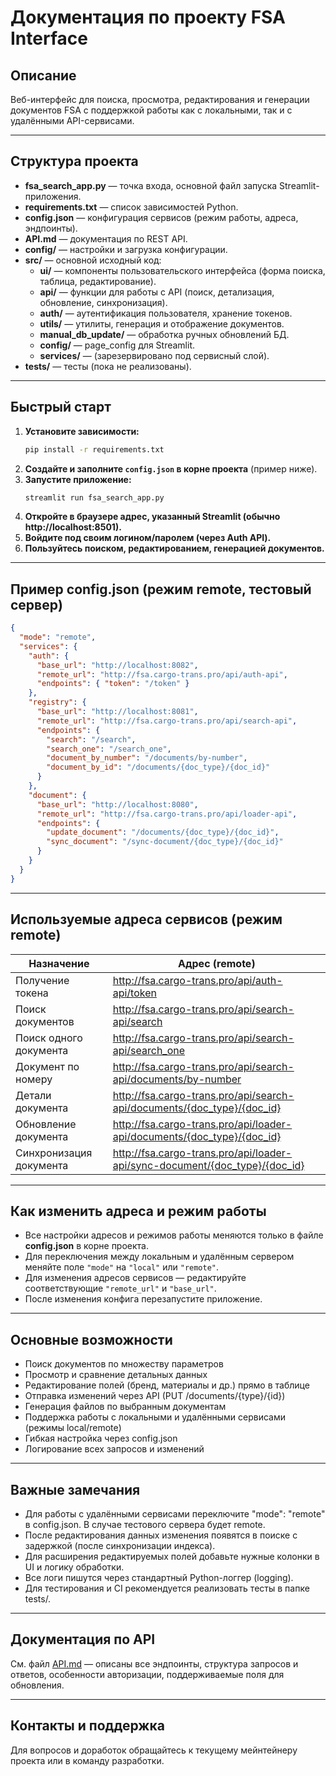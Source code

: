 # Документация по проекту FSA Interface

## Описание

Веб-интерфейс для поиска, просмотра, редактирования и генерации документов FSA с поддержкой работы как с локальными, так и с удалёнными API-сервисами.

---

## Структура проекта

- **fsa_search_app.py** — точка входа, основной файл запуска Streamlit-приложения.
- **requirements.txt** — список зависимостей Python.
- **config.json** — конфигурация сервисов (режим работы, адреса, эндпоинты).
- **API.md** — документация по REST API.
- **config/** — настройки и загрузка конфигурации.
- **src/** — основной исходный код:
  - **ui/** — компоненты пользовательского интерфейса (форма поиска, таблица, редактирование).
  - **api/** — функции для работы с API (поиск, детализация, обновление, синхронизация).
  - **auth/** — аутентификация пользователя, хранение токенов.
  - **utils/** — утилиты, генерация и отображение документов.
  - **manual_db_update/** — обработка ручных обновлений БД.
  - **config/** — page_config для Streamlit.
  - **services/** — (зарезервировано под сервисный слой).
- **tests/** — тесты (пока не реализованы).

---

## Быстрый старт

1. **Установите зависимости:**
   ```bash
   pip install -r requirements.txt
   ```
2. **Создайте и заполните `config.json` в корне проекта** (пример ниже).
3. **Запустите приложение:**
   ```bash
   streamlit run fsa_search_app.py
   ```
4. **Откройте в браузере адрес, указанный Streamlit (обычно http://localhost:8501).**
5. **Войдите под своим логином/паролем (через Auth API).**
6. **Пользуйтесь поиском, редактированием, генерацией документов.**

---

## Пример config.json (режим remote, тестовый сервер)

```json
{
  "mode": "remote",
  "services": {
    "auth": {
      "base_url": "http://localhost:8082",
      "remote_url": "http://fsa.cargo-trans.pro/api/auth-api",
      "endpoints": { "token": "/token" }
    },
    "registry": {
      "base_url": "http://localhost:8081",
      "remote_url": "http://fsa.cargo-trans.pro/api/search-api",
      "endpoints": {
        "search": "/search",
        "search_one": "/search_one",
        "document_by_number": "/documents/by-number",
        "document_by_id": "/documents/{doc_type}/{doc_id}"
      }
    },
    "document": {
      "base_url": "http://localhost:8080",
      "remote_url": "http://fsa.cargo-trans.pro/api/loader-api",
      "endpoints": {
        "update_document": "/documents/{doc_type}/{doc_id}",
        "sync_document": "/sync-document/{doc_type}/{doc_id}"
      }
    }
  }
}
```

---

## Используемые адреса сервисов (режим remote)

| Назначение                | Адрес (remote)                                               |
|---------------------------|-------------------------------------------------------------|
| Получение токена          | http://fsa.cargo-trans.pro/api/auth-api/token               |
| Поиск документов          | http://fsa.cargo-trans.pro/api/search-api/search            |
| Поиск одного документа    | http://fsa.cargo-trans.pro/api/search-api/search_one        |
| Документ по номеру        | http://fsa.cargo-trans.pro/api/search-api/documents/by-number|
| Детали документа          | http://fsa.cargo-trans.pro/api/search-api/documents/{doc_type}/{doc_id} |
| Обновление документа      | http://fsa.cargo-trans.pro/api/loader-api/documents/{doc_type}/{doc_id} |
| Синхронизация документа   | http://fsa.cargo-trans.pro/api/loader-api/sync-document/{doc_type}/{doc_id} |

---

## Как изменить адреса и режим работы

- Все настройки адресов и режимов работы меняются только в файле **config.json** в корне проекта.
- Для переключения между локальным и удалённым сервером меняйте поле `"mode"` на `"local"` или `"remote"`.
- Для изменения адресов сервисов — редактируйте соответствующие `"remote_url"` и `"base_url"`.
- После изменения конфига перезапустите приложение.

---

## Основные возможности

- Поиск документов по множеству параметров
- Просмотр и сравнение детальных данных
- Редактирование полей (бренд, материалы и др.) прямо в таблице
- Отправка изменений через API (PUT /documents/{type}/{id})
- Генерация файлов по выбранным документам
- Поддержка работы с локальными и удалёнными сервисами (режимы local/remote)
- Гибкая настройка через config.json
- Логирование всех запросов и изменений

---

## Важные замечания

- Для работы с удалёнными сервисами переключите "mode": "remote" в config.json. В случае тестового сервера будет remote.
- После редактирования данных изменения появятся в поиске с задержкой (после синхронизации индекса).
- Для расширения редактируемых полей добавьте нужные колонки в UI и логику обработки.
- Все логи пишутся через стандартный Python-логгер (logging).
- Для тестирования и CI рекомендуется реализовать тесты в папке tests/.

---

## Документация по API

См. файл [API.md](API.md) — описаны все эндпоинты, структура запросов и ответов, особенности авторизации, поддерживаемые поля для обновления.

---

## Контакты и поддержка

Для вопросов и доработок обращайтесь к текущему мейнтейнеру проекта или в команду разработки. 